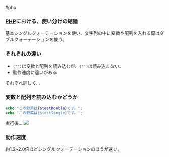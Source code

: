  #php 

### [PHP](PHP.md)における、使い分けの結論
基本シングルクォーテーションを使い、文字列の中に変数や配列を入れる際はダブルクォーテーションを使う。

### それぞれの違い
- `("")`は変数と配列を読み込むが、`('')`は読み込まない。
- 動作速度に違いがある

それぞれ詳しく...

### 変数と配列を読み込むかどうか
```php
echo "この野菜は{$testDouble}です。";
echo 'この野菜は{$testSingle}です。';
```

実行後...
![](result_single_duble.png)

### 動作速度
約1.2~2.0倍ほどシングルクォーテーションのほうが速い。